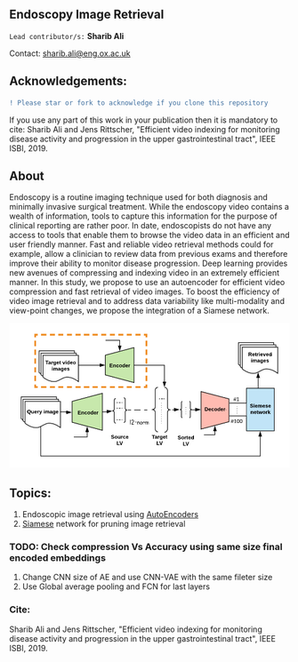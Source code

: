 ## Endoscopy Image Retrieval

``Lead contributor/s:`` **Sharib Ali** 

Contact: <sharib.ali@eng.ox.ac.uk>

## Acknowledgements:
```diff
! Please star or fork to acknowledge if you clone this repository
```

If you use any part of this work in your publication then it is mandatory to cite: Sharib Ali and Jens Rittscher, "Efficient video indexing for monitoring disease activity and progression in the upper gastrointestinal tract", IEEE ISBI, 2019.

## About 

Endoscopy is a routine imaging technique used for both diagnosis and minimally invasive surgical treatment. While the endoscopy video contains a wealth of information, tools to capture this information for the purpose of clinical reporting are rather poor. In date, endoscopists do not have any access to tools that enable them to browse the video data in an efficient and user friendly manner. Fast and reliable video retrieval methods could for example, allow a clinician to review data from previous exams and therefore improve their ability to monitor disease progression. Deep learning provides new avenues of compressing and indexing video in an extremely efficient manner. In this study, we propose to use an autoencoder for efficient video compression and fast retrieval of video images. To boost the efficiency of video image retrieval and to address data variability like multi-modality and view-point changes, we propose the integration of a Siamese network.


![Alt text](images/blockDiagram.png?raw=true "Title")

## Topics:

1. Endoscopic image retrieval using [AutoEncoders](https://github.com/sharibox/endoscopyImageRetrieval/tree/master/endo-autoEncoder)
2. [Siamese](https://github.com/sharibox/endoscopyImageRetrieval/tree/master/endo-siamese) network for pruning image retrieval 


### TODO: Check compression Vs Accuracy using same size final encoded embeddings

1. Change CNN size of AE and use CNN-VAE with the same fileter size
2. Use Global average pooling and FCN for last layers

### Cite:
Sharib Ali and Jens Rittscher, "Efficient video indexing for monitoring disease activity and progression in the upper gastrointestinal tract", IEEE ISBI, 2019.
